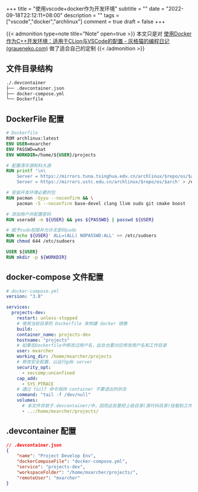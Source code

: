 +++
title = "使用vscode+docker作为开发环境"
subtitle = ""
date = "2022-09-18T22:12:11+08:00"
description = ""
tags = ["vscode","docker","archlinux"]
comment = true
draft = false
+++

{{< admonition type=note title="Note" open=true >}} 
本文只是对 [使用Docker作为C++开发环境：适用于CLion与VSCode的配置 - 灰格猫的编程日记 (graueneko.com)](https://graueneko.com/archives/64/) 做了适合自己的定制
{{< /admonition >}}

## 文件目录结构
```bash
./.devcontainer
├── .devcontainer.json
├── docker-compose.yml
└── Dockerfile
```
## DockerFile 配置
```DockerFile
# Dockerfile
ROM archlinux:latest
ENV USER=mxarcher
ENV PASSWD=what
ENV WORKDIR=/home/${USER}/projects

# 配置清华源和科大源
RUN printf '\n\
    Server = https://mirrors.tuna.tsinghua.edu.cn/archlinux/$repo/os/$arch\n\
    Server = https://mirrors.ustc.edu.cn/archlinux/$repo/os/$arch' > /etc/pacman.d/mirrorlist

# 安装开发环境必要的包
RUN pacman -Syyu --noconfirm && \
    pacman -S --noconfirm base-devel clang llvm sudo git cmake boost

# 添加用户并配置密码
RUN useradd -m ${USER} && yes ${PASSWD} | passwd ${USER}

# 赋予sudo权限并允许无密码sudo
RUN echo ${USER}' ALL=(ALL) NOPASSWD:ALL' >> /etc/sudoers
RUN chmod 644 /etc/sudoers

USER ${USER}
RUN mkdir -p ${WORKDIR}
```
## docker-compose 文件配置
```yaml
# docker-compose.yml
version: "3.8"

services:
  projects-dev:
    restart: unless-stopped
    # 使用当前目录的 Dockerfile 来构建 docker 镜像
    build: .
    container_name: projects-dev
    hostname: "projects"
    # 如果在Dockerfile中修改过用户名，此处也要对应修改用户名和工作目录
    user: mxarcher
    working_dir: /home/mxarcher/projects
    # 修改安全配置，以运行gdb server
    security_opt:
      - seccomp:unconfined
    cap_add:
      - SYS_PTRACE
    # 通过 tailf 命令保持 container 不要退出的状态
    command: "tail -f /dev/null"
    volumes:
      # 本文件存放于.devcontainer/中，因而此处要把上级目录(源代码目录)挂载到工作目录
      - ..:/home/mxarcher/projects/
```
## .devcontainer 配置
```json
// .devcontainer.json
{
    "name": "Project Develop Env",
    "dockerComposeFile": "docker-compose.yml",
    "service": "projects-dev",
    "workspaceFolder": "/home/mxarcher/projects/",
    "remoteUser": "mxarcher"
}
```
